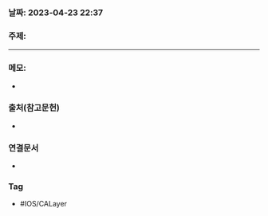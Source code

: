 ### 날짜: 2023-04-23 22:37

### 주제: 
---
### 메모: 
- 

### 출처(참고문헌) 
- 

### 연결문서 
- 

### Tag
- #IOS/CALayer